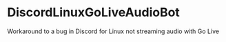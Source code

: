 # DiscordLinuxGoLiveAudioBot
Workaround to a bug in Discord for Linux not streaming audio with Go Live
